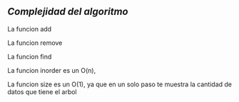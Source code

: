*Complejidad del algoritmo*
--------------------------

La funcion add

La funcion remove

La funcion find

La funcion inorder es un O(n),

La funcion size es un O(1), ya que en un solo paso te muestra la cantidad de datos que tiene el arbol
